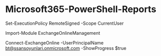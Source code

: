 # Microsoft365-PowerShell-Reports

Set-ExecutionPolicy RemoteSigned -Scope CurrentUser

Import-Module ExchangeOnlineManagement

Connect-ExchangeOnline -UserPrincipalName bt@ssansoyunlari.onmicrosoft.com -ShowProgress $true
